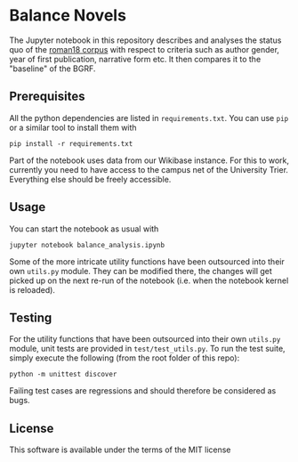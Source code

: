 # Balance Novels

The Jupyter notebook in this repository describes and analyses the status quo of the [roman18 corpus](https://github.com/MiMoText/roman18) with respect to criteria such as author gender, year of first publication, narrative form etc. It then compares it to the "baseline" of the BGRF.


## Prerequisites

All the python dependencies are listed in `requirements.txt`. You can use `pip` or a similar tool to install them with

```
pip install -r requirements.txt
```

Part of the notebook uses data from our Wikibase instance. For this to work, currently you need to have access to the campus net of the University Trier. Everything else should be freely accessible.


## Usage

You can start the notebook as usual with

```
jupyter notebook balance_analysis.ipynb
```

Some of the more intricate utility functions have been outsourced into their own `utils.py` module. They can be modified there, the changes will get picked up on the next re-run of the notebook (i.e. when the notebook kernel is reloaded).


## Testing

For the utility functions that have been outsourced into their own `utils.py` module, unit tests are provided in `test/test_utils.py`. To run the test suite, simply execute the following (from the root folder of this repo):

```
python -m unittest discover
```

Failing test cases are regressions and should therefore be considered as bugs. 


## License

This software is available under the terms of the MIT license

